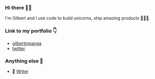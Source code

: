 ### Hi there 👋🏻

I'm Gilbert and I use code to build unicorns, ship amazing products 🔬🧠🦄.

### Link to my portfolio 👇
- [gilbertmpanga](https://gilbertmpanga.com)
- [twitter](https://twitter.com/Mpanga96)

### Anything else 🥸
- 📕 [Writer](https://medium.com/@gilbertmpanga.gm)



